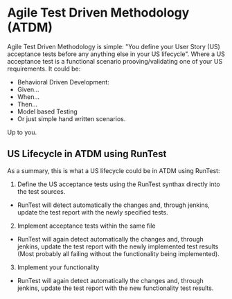 # Agile Test Driven Methodology (ATDM)

Agile Test Driven Methodology is simple: "You define your User Story (US) acceptance tests before any anything else in your US lifecycle". 
Where a US acceptance test is a functional scenario prooving/validating one of your US requirements.
It could be: 
- Behavioral Driven Development:
 - Given...
 - When...
 - Then...
- Model based Testing
- Or just simple hand written scenarios.

Up to you.

## US Lifecycle in ATDM using RunTest

As a summary, this is what a US lifecycle could be in ATDM using RunTest:
1. Define the US acceptance tests using the RunTest synthax directly into the test sources.
 * RunTest will detect automatically the changes and, through jenkins, update the test report with the newly specified tests.
2. Implement acceptance tests within the same file
 * RunTest will again detect automatically the changes and, through jenkins, update the test report with the newly implemented test results (Most probably all failing without the functionality being implemented).
3. Implement your functionality
 * RunTest will again detect automatically the changes and, through jenkins, update the test report with the new functionality test results.


